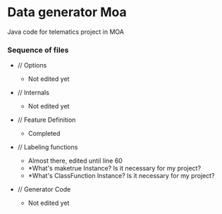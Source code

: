 # Data generator Moa
Java code for telematics project in MOA

### Sequence of files
- // Options
   - Not edited yet
    
- // Internals
   - Not edited yet
    
- // Feature Definition 
    - Completed

- // Labeling functions
    - Almost there, edited until line 60
    - *What's maketrue Instance? Is it necessary for my project?
    - *What's ClassFunction Instance? Is it necessary for my project? 
    
- // Generator Code
    - Not edited yet
